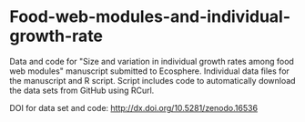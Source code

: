 # Food-web-modules-and-individual-growth-rate
Data and code for "Size and variation in individual growth rates among food web modules" manuscript submitted to Ecosphere. Individual data files for the manuscript and R script. Script includes code to automatically download the data sets from GitHub using RCurl.

DOI for data set and code: http://dx.doi.org/10.5281/zenodo.16536
